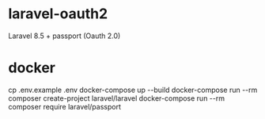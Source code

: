 # laravel-oauth2
Laravel 8.5 + passport (Oauth 2.0)

# docker
cp .env.example .env
docker-compose up --build
docker-compose run --rm composer create-project laravel/laravel
docker-compose run --rm composer require laravel/passport
